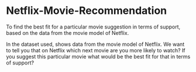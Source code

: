 # Netflix-Movie-Recommendation
To find the best fit for a particular movie suggestion in terms of support, based on the data from the movie model of Netflix.

In the dataset used, shows data from the movie model of Netflix. We want to tell you that on Netflix which next movie are you more likely to watch? If you suggest this particular movie what would be the best fit for that in terms of support?
